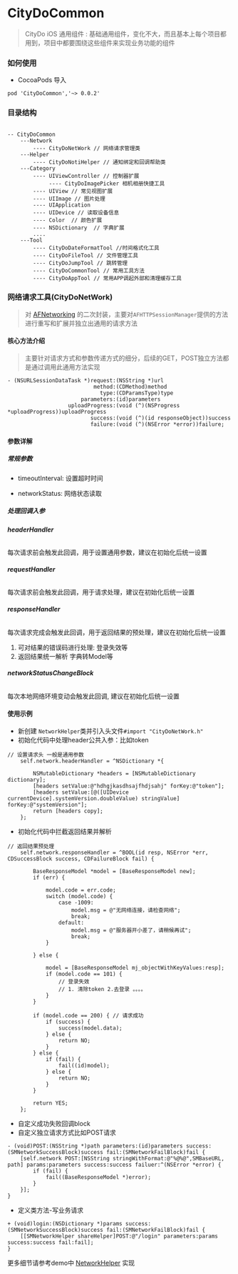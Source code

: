# CityDoCommon
> CityDo iOS 通用组件 : 基础通用组件，变化不大，而且基本上每个项目都用到，项目中都要围绕这些组件来实现业务功能的组件

### 如何使用 

* CocoaPods 导入

```
pod 'CityDoCommon','~> 0.0.2'
```

### 目录结构

```

-- CityDoCommon
    ---Network
        ---- CityDoNetWork // 网络请求管理类
    ---Helper
        ---- CityDoNotiHelper // 通知绑定和回调帮助类
    ---Category
        ---- UIViewController // 控制器扩展
             ---- CityDoImagePicker 相机相册快捷工具
        ---- UIView // 常见视图扩展
        ---- UIImage // 图片处理
        ---- UIApplication
        ---- UIDevice // 读取设备信息
        ---- Color  // 颜色扩展
        ---- NSDictionary  // 字典扩展
        ....
    ---Tool
        ---- CityDoDateFormatTool //时间格式化工具
        ---- CityDoFileTool // 文件管理工具
        ---- CityDoJumpTool // 跳转管理
        ---- CityDoCommonTool // 常用工具方法
        ---- CityDoAppTool // 常用APP调起外部和清理缓存工具

```


### 网络请求工具(CityDoNetWork)

> 对 [AFNetworking](https://github.com/AFNetworking/AFNetworking) 的二次封装，主要对`AFHTTPSessionManager`提供的方法进行重写和扩展并独立出通用的请求方法

#### 核心方法介绍

>  主要针对请求方式和参数传递方式的细分，后续的GET，POST独立方法都是通过调用此通用方法实现
```
- (NSURLSessionDataTask *)request:(NSString *)url
                           method:(CDMethod)method
                             type:(CDParamsType)type
                       parameters:(id)parameters
                   uploadProgress:(void (^)(NSProgress *uploadProgress))uploadProgress
                          success:(void (^)(id responseObject))success
                          failure:(void (^)(NSError *error))failure;
```
#### 参数详解

##### 常规参数
* timeoutInterval: 设置超时时间

* networkStatus: 网络状态读取

##### 处理回调入参

###### **headerHandler**

每次请求前会触发此回调，用于设置通用参数，建议在初始化后统一设置

###### **requestHandler**

每次请求前会触发此回调，用于请求处理，建议在初始化后统一设置

###### **responseHandler**

每次请求完成会触发此回调，用于返回结果的预处理，建议在初始化后统一设置
1. 可对结果的错误码进行处理: 登录失效等
2. 返回结果统一解析 字典转Model等
   
###### **networkStatusChangeBlock**

每次本地网络环境变动会触发此回调, 建议在初始化后统一设置

#### 使用示例

* 新创建 `NetworkHelper`类并引入头文件`#import "CityDoNetWork.h"`
* 初始化代码中处理header公共入参：比如token
  
```
// 设置请求头 一般是通用参数
    self.network.headerHandler = ^NSDictionary *{
        
        NSMutableDictionary *headers = [NSMutableDictionary dictionary];
        [headers setValue:@"hdhgjkasdhsajfhdjsahj" forKey:@"token"];
        [headers setValue:[@([UIDevice currentDevice].systemVersion.doubleValue) stringValue] forKey:@"systemVersion"];
        return [headers copy];
    };

```

* 初始化代码中拦截返回结果并解析

```
// 返回结果预处理
    self.network.responseHandler = ^BOOL(id resp, NSError *err, CDSuccessBlock success, CDFailureBlock fail) {
        
        BaseResponseModel *model = [BaseResponseModel new];
        if (err) {
            
            model.code = err.code;
            switch (model.code) {
                case -1009:
                    model.msg = @"无网络连接，请检查网络";
                    break;
                default:
                    model.msg = @"服务器开小差了，请稍候再试";
                    break;
            }
            
        } else {
            
            model = [BaseResponseModel mj_objectWithKeyValues:resp];
            if (model.code == 101) {
                // 登录失效
                // 1. 清除token 2.去登录 。。。。
            }
        }
        
        if (model.code == 200) { // 请求成功
            if (success) {
                success(model.data);
            } else {
                return NO;
            }
        } else {
            if (fail) {
                fail((id)model);
            } else {
                return NO;
            }
        }
        
        return YES;
    };
```
* 自定义成功失败回调block
* 自定义独立请求方式比如POST请求

```
- (void)POST:(NSString *)path parameters:(id)parameters success:(SMNetworkSuccessBlock)success fail:(SMNetworkFailBlock)fail {
    [self.network POST:[NSString stringWithFormat:@"%@%@",SMBaseURL, path] params:parameters success:success failuer:^(NSError *error) {
        if (fail) {
            fail((BaseResponseModel *)error);
        }
    }];
}
```

* 定义类方法-写业务请求

```
+ (void)login:(NSDictionary *)params success:(SMNetworkSuccessBlock)success fail:(SMNetworkFailBlock)fail {
    [[SMNetworkHelper shareHelper]POST:@"/login" parameters:params success:success fail:fail];
}
```

更多细节请参考demo中 [NetworkHelper](https://github.com/CityDo/CityDoCommon/tree/master/CityDoCommon/Network) 实现

